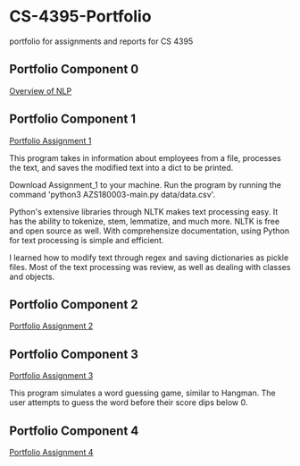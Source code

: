 # CS-4395-Portfolio
portfolio for assignments and reports for CS 4395

## Portfolio Component 0

[Overview of NLP](Overview_of_NLP.md)

## Portfolio Component 1
[Portfolio Assignment 1](Assignment_1/AZS180003-main.py)

This program takes in information about employees from a file, processes the text, and saves the modified text into a dict to be
printed. 

Download Assignment_1 to your machine. Run the program by running the command 'python3 AZS180003-main.py data/data.csv'.

Python's extensive libraries through NLTK makes text processing easy. It has the ability to tokenize, stem, lemmatize, and much more. NLTK is free and open source as well. With comprehensize documentation, using Python for text processing is simple and efficient. 

I learned how to modify text through regex and saving dictionaries as pickle files. Most of the text processing was review, as well as dealing with classes and objects. 

## Portfolio Component 2
[Portfolio Assignment 2](Portfolio_Assignment_2.pdf)

## Portfolio Component 3
[Portfolio Assignment 3](Word_Guess_Game/AZS180003-main.py)

This program simulates a word guessing game, similar to Hangman. The user attempts to guess the word before their score dips below 0. 

## Portfolio Component 4
[Portfolio Assignment 4](Portfolio_Component_4_WordNet.pdf)

